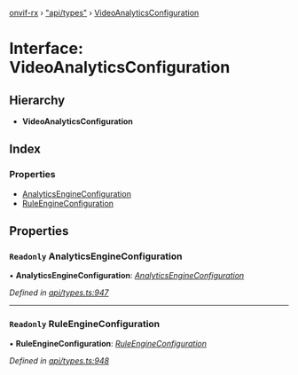 [onvif-rx](../README.md) › ["api/types"](../modules/_api_types_.md) › [VideoAnalyticsConfiguration](_api_types_.videoanalyticsconfiguration.md)

# Interface: VideoAnalyticsConfiguration

## Hierarchy

* **VideoAnalyticsConfiguration**

## Index

### Properties

* [AnalyticsEngineConfiguration](_api_types_.videoanalyticsconfiguration.md#readonly-analyticsengineconfiguration)
* [RuleEngineConfiguration](_api_types_.videoanalyticsconfiguration.md#readonly-ruleengineconfiguration)

## Properties

### `Readonly` AnalyticsEngineConfiguration

• **AnalyticsEngineConfiguration**: *[AnalyticsEngineConfiguration](_api_types_.analyticsengineconfiguration.md)*

*Defined in [api/types.ts:947](https://github.com/patrickmichalina/onvif-rx/blob/3e9b152/src/api/types.ts#L947)*

___

### `Readonly` RuleEngineConfiguration

• **RuleEngineConfiguration**: *[RuleEngineConfiguration](_api_types_.ruleengineconfiguration.md)*

*Defined in [api/types.ts:948](https://github.com/patrickmichalina/onvif-rx/blob/3e9b152/src/api/types.ts#L948)*
